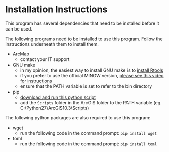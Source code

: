 Installation Instructions
==========================

This program has several dependencies that need to be installed before it can be used.

The following programs need to be installed to use this program. Follow the instructions underneath them to install them.

* ArcMap 
	+ contact your IT support
* GNU make
	+ in my opinion, the easiest way to install GNU make is to [install Rtools](https://cran.r-project.org/bin/windows/Rtools/index.html)
	+ if you prefer to use the official MINGW version, [please see this video for instructions](https://www.youtube.com/watch?v=1N-g-Xvw3CM)
	+ ensure that the PATH variable is set to refer to the bin directory
* pip
	+ [download and run this python script](https://bootstrap.pypa.io/get-pip.py)
	+ add the `Scripts` folder in the ArcGIS folder to the PATH variable (eg. C:\Python27\ArcGIS10.3\Scripts)

The following python packages are also required to use this program:

* wget
	+ run the following code in the command prompt: `pip install wget`
* toml 
	+ run the following code in the command prompt: `pip install toml`

